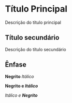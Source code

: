 # Título Principal

Descrição do título principal

## Título secundário

Descrição do título secundário

## Ênfase

**Negrito** _Itálico_

**Negrito e _Itálico_**

_Itálico e **Negrito**_